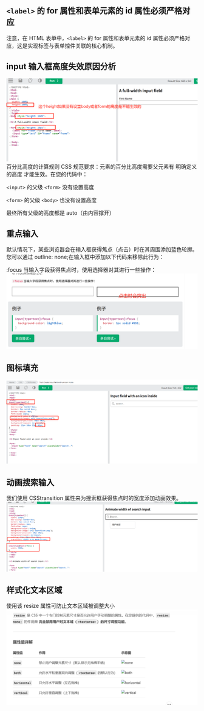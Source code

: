 ## `<label>` 的 for 属性和表单元素的 id 属性必须严格对应

注意，在 HTML 表单中，`<label>` 的 for 属性和表单元素的 id 属性必须严格对应，这是实现标签与表单控件关联的核心机制。

## input 输入框高度失效原因分析

![alt text](height为什么不生效.png)
百分比高度的计算规则
CSS 规范要求：元素的百分比高度需要父元素有 明确定义的高度 才能生效。在您的代码中：

`<input>` 的父级 `<form>` 没有设置高度

`<form>` 的父级 `<body>` 也没有设置高度

最终所有父级的高度都是 auto（由内容撑开）

## 重点输入

默认情况下，某些浏览器会在输入框获得焦点（点击）时在其周围添加蓝色轮廓。您可以通过 outline: none;在输入框中添加以下代码来移除此行为：

:focus 当输入字段获得焦点时，使用选择器对其进行一些操作：
![alt text](重点输入.png)

## 图标填充

![alt text](图标填充.png)

## 动画搜索输入

我们使用 CSStransition 属性来为搜索框获得焦点时的宽度添加动画效果。
![alt text](动画搜索输入.png)

## 样式化文本区域

使用该 resize 属性可防止文本区域被调整大小
![alt text](样式化文本区域.png)
